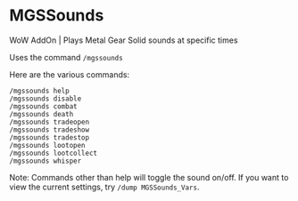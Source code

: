 # MGSSounds
WoW AddOn | Plays Metal Gear Solid sounds at specific times

Uses the command `/mgssounds`

Here are the various commands:
```
/mgssounds help
/mgssounds disable
/mgssounds combat
/mgssounds death
/mgssounds tradeopen
/mgssounds tradeshow
/mgssounds tradestop
/mgssounds lootopen
/mgssounds lootcollect
/mgssounds whisper
```

Note: Commands other than help will toggle the sound on/off. If you want to view the current settings, try `/dump MGSSounds_Vars`.

